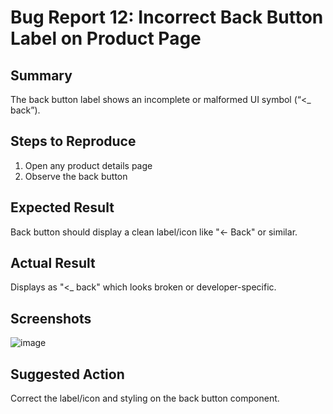 # Bug Report 12: Incorrect Back Button Label on Product Page

## Summary
The back button label shows an incomplete or malformed UI symbol (“<_ back”).

## Steps to Reproduce
1. Open any product details page
2. Observe the back button

## Expected Result
Back button should display a clean label/icon like "← Back" or similar.

## Actual Result
Displays as "<_ back" which looks broken or developer-specific.
## Screenshots
![image](https://github.com/user-attachments/assets/eae975d2-b84d-40c3-9010-95e2d20462f1)

## Suggested Action
Correct the label/icon and styling on the back button component.
